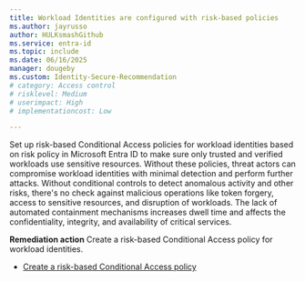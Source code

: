 ```yaml
---
title: Workload Identities are configured with risk-based policies    
ms.author: jayrusso
author: HULKsmashGithub
ms.service: entra-id
ms.topic: include
ms.date: 06/16/2025
manager: dougeby
ms.custom: Identity-Secure-Recommendation
# category: Access control
# risklevel: Medium
# userimpact: High
# implementationcost: Low

---
```

Set up risk-based Conditional Access policies for workload identities based on risk policy in Microsoft Entra ID to make sure only trusted and verified workloads use sensitive resources. Without these policies, threat actors can compromise workload identities with minimal detection and perform further attacks. Without conditional controls to detect anomalous activity and other risks, there's no check against malicious operations like token forgery, access to sensitive resources, and disruption of workloads. The lack of automated containment mechanisms increases dwell time and affects the confidentiality, integrity, and availability of critical services.   

**Remediation action**
Create a risk-based Conditional Access policy for workload identities.
- [Create a risk-based Conditional Access policy](../../identity/conditional-access/workload-identity.md#create-a-risk-based-conditional-access-policy)   
